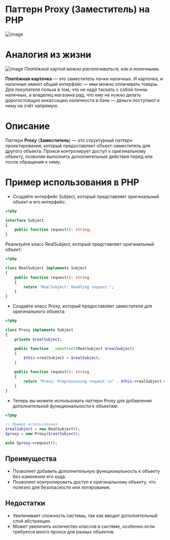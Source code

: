 # Паттерн Proxy (Заместитель) на PHP

![image](https://refactoring.guru/images/patterns/content/proxy/proxy.png?id=efece4647fb11e3f7539291796327666)

# Аналогия из жизни
![image](https://refactoring.guru/images/patterns/diagrams/proxy/live-example.png?id=a268c57fdaf073ee81cf4dfc7239eae2)
_Платёжной картой можно расплачиваться, как и наличными._

**Платёжная карточка** — это заместитель пачки наличных. И карточка, и наличные имеют общий интерфейс — ими можно оплачивать товары. Для покупателя польза в том, что не надо таскать с собой тонны наличных, а владелец магазина рад, что ему не нужно делать дорогостоящую инкассацию наличности в банк — деньги поступают к нему на счёт напрямую.

# Описание

Паттерн **Proxy** (**Заместитель**) — это структурный паттерн проектирования, который предоставляет объект-заместитель для другого объекта. Прокси контролирует доступ к оригинальному объекту, позволяя выполнить дополнительные действия перед или после обращения к нему.

# Пример использования в PHP

* Создайте интерфейс Subject, который представляет оригинальный объект и его интерфейс:
```php
<?php

interface Subject
{
    public function request(): string;
}
```

Реализуйте класс RealSubject, который представляет оригинальный объект:
```php
<?php

class RealSubject implements Subject
{
    public function request(): string
    {
        return "RealSubject: Handling request.";
    }
}
```

* Создайте класс Proxy, который предоставляет заместителя для оригинального объекта:
```php
<?php

class Proxy implements Subject
{
    private $realSubject;

    public function __construct(RealSubject $realSubject)
    {
        $this->realSubject = $realSubject;
    }

    public function request(): string
    {
        return "Proxy: Preprocessing request.\n" . $this->realSubject->request() . "\nProxy: Postprocessing request.";
    }
}
```

* Теперь вы можете использовать паттерн Proxy для добавления дополнительной функциональности к объектам:
```php
<?php

// Пример использования
$realSubject = new RealSubject();
$proxy = new Proxy($realSubject);

echo $proxy->request();
```

## Преимущества

* Позволяет добавить дополнительную функциональность к объекту без изменения его кода.
* Позволяет контролировать доступ к оригинальному объекту, что полезно для безопасности или логирования.

## Недостатки

* Увеличивает сложность системы, так как вводит дополнительный слой абстракции.
* Может увеличить количество классов в системе, особенно если требуется много прокси для разных объектов.
